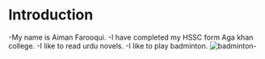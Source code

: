 # Introduction
-My name is Aiman Farooqui.
-I have completed my HSSC form Aga khan college.
-I like to read urdu novels.
-I like to play badminton.
![badminton-](https://github.com/user-attachments/assets/1ad7bbfa-5c12-49e1-818a-d8c8c084e80d)
